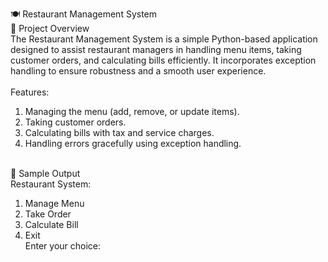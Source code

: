 🍽️ Restaurant Management System<br>
📌 Project Overview<br>
The Restaurant Management System is a simple Python-based application designed to assist restaurant managers in handling menu items, taking customer orders, and calculating bills efficiently. It incorporates exception handling to ensure robustness and a smooth user experience.<br><br>
Features:<br>
1.	Managing the menu (add, remove, or update items).<br>
2.	Taking customer orders.<br>
3.	Calculating bills with tax and service charges.<br>
4.	Handling errors gracefully using exception handling.<br><br>


📝 Sample Output<br>
Restaurant System:<br>
1. Manage Menu<br>
2. Take Order<br>
3. Calculate Bill<br>
4. Exit<br>
Enter your choice:
